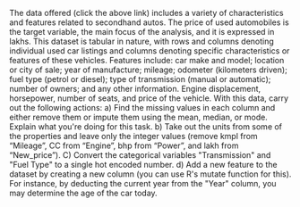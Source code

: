 The data offered (click the above link) includes a variety of characteristics and features related to secondhand autos. The price of used automobiles is the target variable, the main focus of the analysis, and it is expressed in lakhs. This dataset is tabular in nature, with rows and columns denoting individual used car listings and columns denoting specific characteristics or features of these vehicles. Features include: car make and model; location or city of sale; year of manufacture; mileage; odometer (kilometers driven); fuel type (petrol or diesel); type of transmission (manual or automatic); number of owners; and any other information. Engine displacement, horsepower, number of seats, and price of the vehicle. With this data, carry out the following actions: a) Find the missing values in each column and either remove them or impute them using the mean, median, or mode. Explain what you're doing for this task. b) Take out the units from some of the properties and leave only the integer values (remove kmpl from “Mileage”, CC from “Engine”, bhp from “Power”, and lakh from “New_price”). C) Convert the categorical variables "Transmission" and "Fuel Type" to a single hot encoded number. d) Add a new feature to the dataset by creating a new column (you can use R's mutate function for this). For instance, by deducting the current year from the "Year" column, you may determine the age of the car today.
